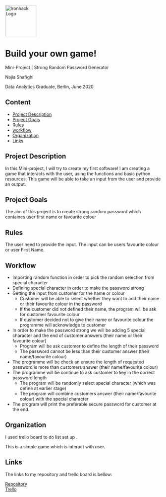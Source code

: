 <img src="https://bit.ly/2VnXWr2" alt="Ironhack Logo" width="100"/>

# Build your own game!

Mini-Project | Strong Random Password Generator

Najla Shafighi

Data Analytics Graduate, Berlin, June 2020

## Content 

- [Project Description](#project-description)
- [Project Goals](#project-goals)
- [Rules](#rules)
- [workflow](#workflow)
- [Organization](#organization)
- [Links](#links)

<a id ='project-description'></a>
## Project Description

In this Mini-project, I will try to create my first software! I am creating a game that interacts with the user, using the functions and basic python resources. This game will be able to take an input from the user and provide an output.

<a id ='project-goals'></a>
## Project Goals

The aim of this project is to create strong random password which containes user first name or favourite colour

<a id ='rules'></a>
## Rules

The user need to provide the input. The input can be users favourite colour or user First Name. 

<a id ='workflow'></a>
## Workflow
* Importing random function in order to pick the random selection from special character
* Defining special character in order to make the password strong
* Getting the input from customer for the name or colour
   * Customer will be able to select whether they want to add their name or their favourite colour in the password
   * If the customer did not defined their name, the program will be ask for customer favourite colour
   * If customer decided not to give their name or favourite colour the programme will acknowledge to customer
* In order to make the password strong we will be adding 5 special character and the end of customer answers (their name or their favourite colour)   
  * Program will be ask customer to define the length of their password
  * The password cannot be less than their customer answer (their name/favourite colour)
* The programme will be check an ensure the length of requested password is more than customers answer (their name/favourite colour)
* The programme will be continue to ask customer to key in the correct password length
  * The program will be randomly select special character (which was define at earlier stage)
  * The program will combine customers answer (their name/favourite colour) with the special character 
* The program will print the preferable secure password for customer at the end.



<a id ='organization'></a>
## Organization

I used trello board to do list set up .

This is a simple game which is interact with user.

<a id ='links'></a>
## Links

The links to my repository and trello board is bellow:  

[Repository](https://github.com/)   
[Trello](https://trello.com/b/gQpbpLJ7/strong-random-password-generator)  
